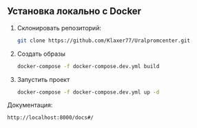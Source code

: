 ## Установка локально c Docker

1. Склонировать репозиторий:
   ```bash
   git clone https://github.com/Klaxer77/Uralpromcenter.git
2. Создать образы
   ```bash
   docker-compose -f docker-compose.dev.yml build
3. Запустить проект
   ```bash
   docker-compose -f docker-compose.dev.yml up -d
Документация: 
```bash
http://localhost:8000/docs#/

